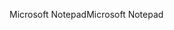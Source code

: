 <span data-ttu-id="35bcc-101">Microsoft Notepad</span><span class="sxs-lookup"><span data-stu-id="35bcc-101">Microsoft Notepad</span></span>